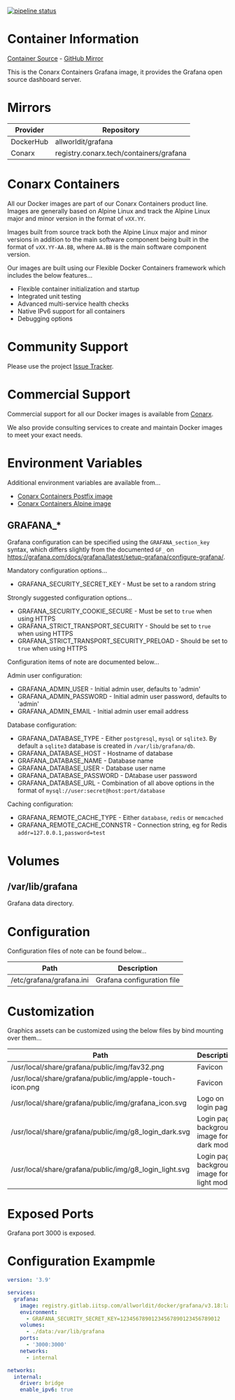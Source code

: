 [![pipeline status](https://gitlab.conarx.tech/containers/grafana/badges/main/pipeline.svg)](https://gitlab.conarx.tech/containers/grafana/-/commits/main)

# Container Information

[Container Source](https://gitlab.conarx.tech/containers/grafana) - [GitHub Mirror](https://github.com/AllWorldIT/containers-grafana)

This is the Conarx Containers Grafana image, it provides the Grafana open source dashboard server.



# Mirrors

|  Provider  |  Repository                             |
|------------|-----------------------------------------|
| DockerHub  | allworldit/grafana                      |
| Conarx     | registry.conarx.tech/containers/grafana |



# Conarx Containers

All our Docker images are part of our Conarx Containers product line. Images are generally based on Alpine Linux and track the
Alpine Linux major and minor version in the format of `vXX.YY`.

Images built from source track both the Alpine Linux major and minor versions in addition to the main software component being
built in the format of `vXX.YY-AA.BB`, where `AA.BB` is the main software component version.

Our images are built using our Flexible Docker Containers framework which includes the below features...

- Flexible container initialization and startup
- Integrated unit testing
- Advanced multi-service health checks
- Native IPv6 support for all containers
- Debugging options



# Community Support

Please use the project [Issue Tracker](https://gitlab.conarx.tech/containers/grafana/-/issues).



# Commercial Support

Commercial support for all our Docker images is available from [Conarx](https://conarx.tech).

We also provide consulting services to create and maintain Docker images to meet your exact needs.



# Environment Variables

Additional environment variables are available from...
* [Conarx Containers Postfix image](https://gitlab.conarx.tech/containers/postfix)
* [Conarx Containers Alpine image](https://gitlab.conarx.tech/containers/alpine)


## GRAFANA_*

Grafana configuration can be specified using the `GRAFANA_section_key` syntax, which differs slightly from the documented
`GF_` on https://grafana.com/docs/grafana/latest/setup-grafana/configure-grafana/.

Mandatory configuration options...
  * GRAFANA_SECURITY_SECRET_KEY - Must be set to a random string

Strongly suggested configuration options...
  * GRAFANA_SECURITY_COOKIE_SECURE - Must be set to `true` when using HTTPS
  * GRAFANA_STRICT_TRANSPORT_SECURITY - Should be set to `true` when using HTTPS
  * GRAFANA_STRICT_TRANSPORT_SECURITY_PRELOAD - Should be set to `true` when using HTTPS

Configuration items of note are documented below...

Admin user configuration:
  * GRAFANA_ADMIN_USER - Initial admin user, defaults to 'admin'
  * GRAFANA_ADMIN_PASSWORD - Initial admin user password, defaults to 'admin'
  * GRAFANA_ADMIN_EMAIL - Initial admin user email address

Database configuration:
  * GRAFANA_DATABASE_TYPE - Either `postgresql`, `mysql` or `sqlite3`. By default a `sqlite3` database is created in
  `/var/lib/grafana/db`.
  * GRAFANA_DATABASE_HOST - Hostname of database
  * GRAFANA_DATABASE_NAME - Database name
  * GRAFANA_DATABASE_USER - Database user name
  * GRAFANA_DATABASE_PASSWORD - DAtabase user password
  * GRAFANA_DATABASE_URL - Combination of all above options in the format of `mysql://user:secret@host:port/database`

Caching configuration:
  * GRAFANA_REMOTE_CACHE_TYPE - Either `database`, `redis` or `memcached`
  * GRAFANA_REMOTE_CACHE_CONNSTR - Connection string, eg for Redis `addr=127.0.0.1,password=test`



# Volumes


## /var/lib/grafana

Grafana data directory.



# Configuration

Configuration files of note can be found below...

| Path                                                         | Description                                               |
|--------------------------------------------------------------|-----------------------------------------------------------|
| /etc/grafana/grafana.ini                                     | Grafana configuration file                                |


# Customization

Graphics assets can be customized using the below files by bind mounting over them...

| Path                                                         | Description                                               |
|--------------------------------------------------------------|-----------------------------------------------------------|
| /usr/local/share/grafana/public/img/fav32.png                | Favicon                                                   |
| /usr/local/share/grafana/public/img/apple-touch-icon.png     | Favicon                                                   |
| /usr/local/share/grafana/public/img/grafana_icon.svg         | Logo on login page                                        |
| /usr/local/share/grafana/public/img/g8_login_dark.svg        | Login page background image for dark mode                 |
| /usr/local/share/grafana/public/img/g8_login_light.svg       | Login page background image for light mode                |



# Exposed Ports

Grafana port 3000 is exposed.



# Configuration Exampmle


```yaml
version: '3.9'

services:
  grafana:
    image: registry.gitlab.iitsp.com/allworldit/docker/grafana/v3.18:latest
    environment:
      - GRAFANA_SECURITY_SECRET_KEY=12345678901234567890123456789012
    volumes:
      - ./data:/var/lib/grafana
    ports:
      - '3000:3000'
    networks:
      - internal

networks:
  internal:
    driver: bridge
    enable_ipv6: true
```